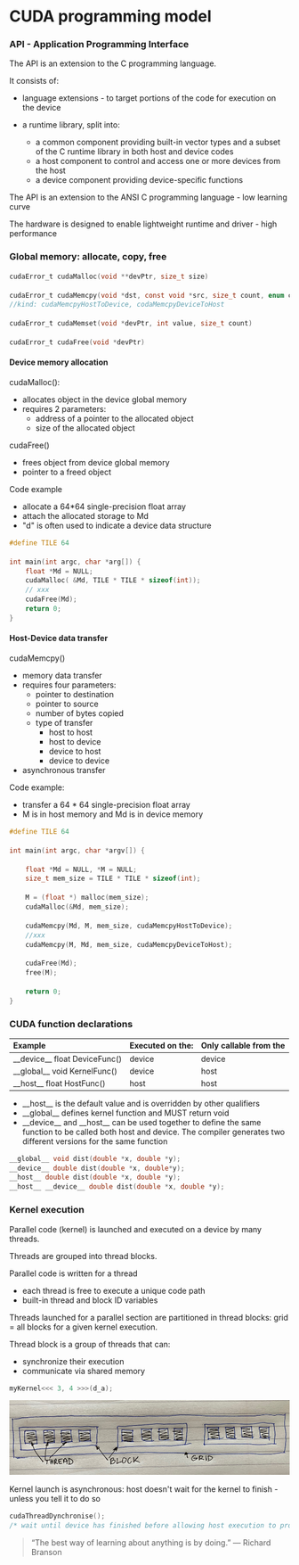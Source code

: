 # CUDA programming model

### API - Application Programming Interface

The API is an extension to the C programming language.

It consists of:

* language extensions - to target portions of the code for execution on the device
* a runtime library, split into:

  * a common component providing built-in vector types and a subset of the C runtime library in both host and device codes
  * a host component to control and access one or more devices from the host
  * a device component providing device-specific functions

The API is an extension to the ANSI C programming language - low learning curve

The hardware is designed to enable lightweight runtime and driver - high performance



### Global memory: allocate, copy, free

```c
cudaError_t cudaMalloc(void **devPtr, size_t size)

cudaError_t cudaMemcpy(void *dst, const void *src, size_t count, enum cudaMemcpyKind kind)
//kind: cudaMemcpyHostToDevice, codaMemcpyDeviceToHost

cudaError_t cudaMemset(void *devPtr, int value, size_t count)

cudaError_t cudaFree(void *devPtr)

```



#### Device memory allocation

cudaMalloc\(\):

* allocates object in the device global memory
* requires 2 parameters:
  * address of a pointer to the allocated object
  * size of the allocated object

cudaFree\(\)

* frees object from device global memory 
* pointer to a freed object

Code example

* allocate a 64\*64 single-precision float array
* attach the allocated storage to Md
* "d" is often used to indicate a device data structure

```c
#define TILE 64

int main(int argc, char *arg[]) {
    float *Md = NULL;
    cudaMalloc( &Md, TILE * TILE * sizeof(int));
    // xxx
    cudaFree(Md);
    return 0;
}
```



#### Host-Device data transfer

cudaMemcpy\(\)

* memory data transfer
* requires four parameters:
  * pointer to destination
  * pointer to source
  * number of bytes copied
  * type of transfer
    * host to host
    * host to device
    * device to host
    * device to device
* asynchronous transfer

Code example:

* transfer a 64 \* 64 single-precision float array
* M is in host memory and Md is in device memory

```c
#define TILE 64

int main(int argc, char *argv[]) {
    
    float *Md = NULL, *M = NULL;
    size_t mem_size = TILE * TILE * sizeof(int);
    
    M = (float *) malloc(mem_size);
    cudaMalloc(&Md, mem_size);
    
    cudaMemcpy(Md, M, mem_size, cudaMemcpyHostToDevice);
    //xxx
    cudaMemcpy(M, Md, mem_size, cudaMemcpyDeviceToHost);
    
    cudaFree(Md);
    free(M);
    
    return 0;
}
```



### CUDA function declarations

| Example | Executed on the: | Only callable from the |
| :--- | :--- | :--- |
| \_\_device\_\_ float DeviceFunc\(\) | device | device |
| \_\_global\_\_ void KernelFunc\(\) | device | host |
| \_\_host\_\_ float HostFunc\(\) | host | host |





* \_\_host\_\_ is the default value and is overridden by other qualifiers
* \_\_global\_\_ defines kernel function and MUST return void
* \_\_device\_\_ and \_\_host\_\_ can be used together to define the same function to be called both host and device. The compiler generates two different versions for the same function

```c
__global__ void dist(double *x, double *y);
__device__ double dist(double *x, double*y);
__host__ double dist(double *x, double *y);
__host__ __device__ double dist(double *x, double *y);
```





### Kernel execution



Parallel code \(kernel\) is launched and executed on a device by many threads.

Threads are grouped into thread blocks.

Parallel code is written for a thread

* each thread is free to execute a unique code path
* built-in thread and block ID variables

Threads launched for a parallel section are partitioned in thread blocks: grid = all blocks for a given kernel execution.

Thread block is a group of threads that can:

* synchronize their execution
* communicate via shared memory



```c
myKernel<<< 3, 4 >>>(d_a);
```

![](../.gitbook/assets/grid_block_thread.jpeg)



Kernel launch is asynchronous: host doesn't wait for the kernel to finish - unless you tell it to do so

```c
cudaThreadDynchronise();
/* wait until device has finished before allowing host execution to proceed */
```







> “The best way of learning about anything is by doing.” — Richard Branson

